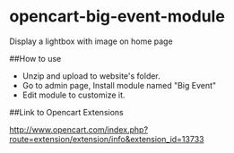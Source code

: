 opencart-big-event-module
=========================

Display a lightbox with image on home page

##How to use
- Unzip and upload to website's folder.
- Go to admin page, Install module named "Big Event"
- Edit module to customize it.

##Link to Opencart Extensions

http://www.opencart.com/index.php?route=extension/extension/info&extension_id=13733
